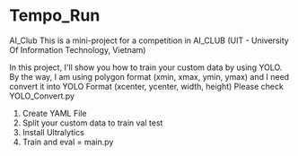 # Tempo_Run
AI_Club
This is a mini-project for a competition in AI_CLUB (UIT - University Of Information Technology, Vietnam)

In this project, I'll show you how to train your custom data by using YOLO. By the way, I am using polygon format (xmin, xmax, ymin, ymax) and I need convert it into YOLO Format (xcenter, ycenter, width, height)
Please check YOLO_Convert.py

1. Create YAML File
2. Split your custom data to train val test
3. Install Ultralytics
4. Train and eval = main.py
